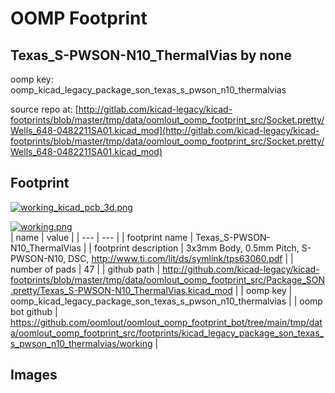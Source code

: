 # OOMP Footprint  
## Texas_S-PWSON-N10_ThermalVias  by none  
  
oomp key: oomp_kicad_legacy_package_son_texas_s_pwson_n10_thermalvias  
  
source repo at: [http://gitlab.com/kicad-legacy/kicad-footprints/blob/master/tmp/data/oomlout_oomp_footprint_src/Socket.pretty/Wells_648-0482211SA01.kicad_mod](http://gitlab.com/kicad-legacy/kicad-footprints/blob/master/tmp/data/oomlout_oomp_footprint_src/Socket.pretty/Wells_648-0482211SA01.kicad_mod)  
## Footprint  
  
[![working_kicad_pcb_3d.png](working_kicad_pcb_3d_600.png)](working_kicad_pcb_3d.png)  
  
[![working.png](working_600.png)](working.png)  
| name | value | 
| --- | --- | 
| footprint name | Texas_S-PWSON-N10_ThermalVias | 
| footprint description | 3x3mm Body, 0.5mm Pitch, S-PWSON-N10, DSC, http://www.ti.com/lit/ds/symlink/tps63060.pdf | 
| number of pads | 47 | 
| github path | http://github.com/kicad-legacy/kicad-footprints/blob/master/tmp/data/oomlout_oomp_footprint_src/Package_SON.pretty/Texas_S-PWSON-N10_ThermalVias.kicad_mod | 
| oomp key | oomp_kicad_legacy_package_son_texas_s_pwson_n10_thermalvias | 
| oomp bot github | https://github.com/oomlout/oomlout_oomp_footprint_bot/tree/main/tmp/data/oomlout_oomp_footprint_src/footprints/kicad_legacy_package_son_texas_s_pwson_n10_thermalvias/working | 
## Images  
